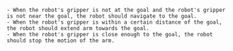 
    - When the robot's gripper is not at the goal and the robot's gripper is not near the goal, the robot should navigate to the goal.
    - When the robot's gripper is within a certain distance of the goal, the robot should extend arm towards the goal.
    - When the robot's gripper is close enough to the goal, the robot should stop the motion of the arm.